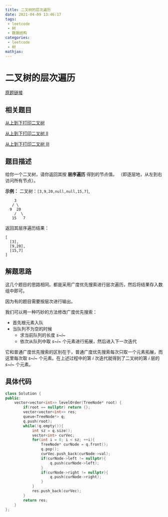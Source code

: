 ```yaml
---
title: 二叉树的层次遍历
date: 2021-04-09 13:46:17
tags:
 - leetcode
 - 树
 - 数据结构
categories:
 - leetcode
 - 树
mathjax:
---
```


# 二叉树的层次遍历

[原题链接](https://leetcode-cn.com/problems/binary-tree-level-order-traversal/)

## 相关题目

[从上到下打印二叉树](https://leetcode-cn.com/problems/cong-shang-dao-xia-da-yin-er-cha-shu-lcof/)

[从上到下打印二叉树 II](https://leetcode-cn.com/problems/cong-shang-dao-xia-da-yin-er-cha-shu-ii-lcof/)

[从上到下打印二叉树 III](https://leetcode-cn.com/problems/cong-shang-dao-xia-da-yin-er-cha-shu-iii-lcof/)

## 题目描述

给你一个二叉树，请你返回其按 **层序遍历** 得到的节点值。 （即逐层地，从左到右访问所有节点）。

<!-- more -->

**示例：**
二叉树：`[3,9,20,null,null,15,7]`,

```
    3
   / \
  9  20
    /  \
   15   7
```

返回其层序遍历结果：

```
[
  [3],
  [9,20],
  [15,7]
]
```

## 解题思路

这几个题目的思路相同。都是采用广度优先搜索进行层次遍历，然后将结果存入数组中即可。

因为有的题目需要按层次进行输出。

我们可以用一种巧妙的方法修改广度优先搜索：

- 首先根元素入队
- 当队列不为空的时候
  - 求当前队列的长度 *s~i~*
  - 依次从队列中取 *s~i~* 个元素进行拓展，然后进入下一次迭代

它和普通广度优先搜索的区别在于，普通广度优先搜索每次只取一个元素拓展，而这里每次取 *s~i~* 个元素。在上述过程中的第 *i* 次迭代就得到了二叉树的第 *i* 层的 *s~i~* 个元素。

## 具体代码

```cpp
class Solution {
public:
    vector<vector<int>> levelOrder(TreeNode* root) {
        if(root == nullptr) return {};
        vector<vector<int>> res;
        queue<TreeNode*> q;
        q.push(root);
        while(!q.empty()){
            int sz = q.size();
            vector<int> curVec;
            for(int i = 0; i < sz; ++i){
                TreeNode* curNode = q.front();
                q.pop();
                curVec.push_back(curNode->val);
                if(curNode->left != nullptr){
                    q.push(curNode->left);
                }
                if(curNode->right != nullptr){
                    q.push(curNode->right);
                }
            }
            res.push_back(curVec);
        }
        return res;
    }
};
```


